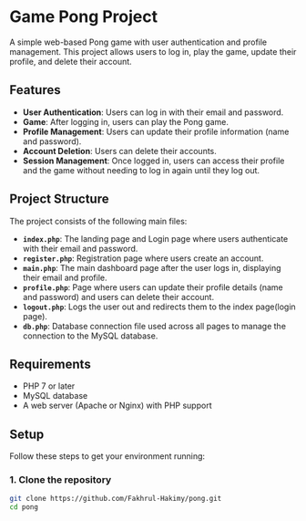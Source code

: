 # Game Pong Project

A simple web-based Pong game with user authentication and profile management. This project allows users to log in, play the game, update their profile, and delete their account.

## Features

- **User Authentication**: Users can log in with their email and password.
- **Game**: After logging in, users can play the Pong game.
- **Profile Management**: Users can update their profile information (name and password).
- **Account Deletion**: Users can delete their accounts.
- **Session Management**: Once logged in, users can access their profile and the game without needing to log in again until they log out.

## Project Structure

The project consists of the following main files:

- **`index.php`**: The landing page and Login page where users authenticate with their email and password.
- **`register.php`**: Registration page where users create an account.
- **`main.php`**: The main dashboard page after the user logs in, displaying their email and profile.
- **`profile.php`**: Page where users can update their profile details (name and password) and users can delete their account.
- **`logout.php`**: Logs the user out and redirects them to the index page(login page).
- **`db.php`**: Database connection file used across all pages to manage the connection to the MySQL database.

## Requirements

- PHP 7 or later
- MySQL database
- A web server (Apache or Nginx) with PHP support

## Setup

Follow these steps to get your environment running:

### 1. Clone the repository

```bash
git clone https://github.com/Fakhrul-Hakimy/pong.git
cd pong

